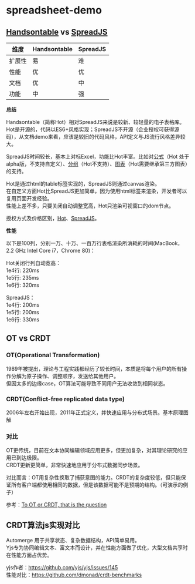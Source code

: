 # spreadsheet-demo

## [Handsontable](https://handsontable.com/docs/7.3.0/tutorial-introduction.html) vs [SpreadJS](https://demo.grapecity.com.cn/spreadjs/SpreadJSTutorial/home)

| 维度   | Handsontable | SpreadJS |
| ------ | ------------ | -------- |
| 扩展性 | 易           | 难       |
| 性能   | 优           | 优       |
| 文档   | 优           | 中       |
| 功能   | 中           | 强       |

**总结**

Handsontable（简称Hot）相对SpreadJS来说是较新、较轻量的电子表格库。  
Hot是开源的，代码以ES6+风格实现；SpreadJS不开源（企业授权可获得源码），从文档demo来看，应该是较旧的代码风格，API定义与JS流行风格差异较大。  

SpreadJS时间较长，基本上对标Excel，功能比Hot丰富。比如对[公式](https://demo.grapecity.com.cn/spreadjs/SpreadJSTutorial/features/calculation/basic-functions/purejs)（Hot 处于alpha版，不支持自定义）、[分组](https://demo.grapecity.com.cn/spreadjs/SpreadJSTutorial/features/outline/basic-group/purejs)（Hot不支持）、[图表](https://demo.grapecity.com.cn/spreadjs/SpreadJSTutorial/features/chart/basic-chart/purejs)（Hot需要继承第三方图表）的支持。  

Hot是通过html的table标签实现的，SpreadJS则通过canvas渲染。  
在自定义方面Hot比SpreadJS更加简单，因为使用html标签来渲染，开发者可以复用页面开发经验。    
性能上差不多，只要关闭自动调整宽高，Hot只渲染可视窗口的dom节点。  

授权方式及价格区别，[Hot](https://handsontable.com/pricing)、[SpreadJS](https://www.grapecity.com.cn/developer/spreadjs#price)。   

**性能**

以下是100列，分别一万、十万、一百万行表格渲染所消耗的时间(MacBook， 2.2 GHz Intel Core i7，Chrome 80)：

Hot关闭行列自动宽高：  
1e4行: 220ms  
1e5行: 235ms  
1e6行: 320ms  

SpreadJS：  
1e4行: 200ms  
1e5行: 200ms  
1e6行: 330ms  

## OT vs CRDT

### OT(Operational Transformation)
1989年被提出，理论与工程实践都经历了较长时间，本质是将每个用户的所有操作分解为原子操作、调整顺序，发送给其他用户。  
但因太多的边缘case，OT算法可能导致不同用户无法收敛到相同状态。

### CRDT(Conflict-free replicated data type)
2006年左右开始出现，2011年正式定义，并快速应用与分布式场景。基本原理图解

### 对比
OT更传统，目前在文本协同编辑领域应用更多，但更加复杂，对其理论研究的应用已到达极限。  
CRDT更新更简单，非常快速地应用于分布式数据同步场景。

对比而言：OT用复杂性换取了捕获意图的能力。CRDT的复杂度较低，但只能保证所有客户端都使用相同的数据，但是该数据可能不是预期的结构。（可演示的例子）

参考：[To OT or CRDT, that is the question](https://www.tiny.cloud/blog/real-time-collaboration-ot-vs-crdt/)

## CRDT算法js实现对比

Automerge 用于共享状态、复杂数据结构，API简单易用。  
Yjs专为协同编辑文本、富文本而设计，并在性能方面做了优化，大型文档共享时在性能方面占优势。  

yjs作者：https://github.com/yjs/yjs/issues/145  
性能对比：https://github.com/dmonad/crdt-benchmarks  